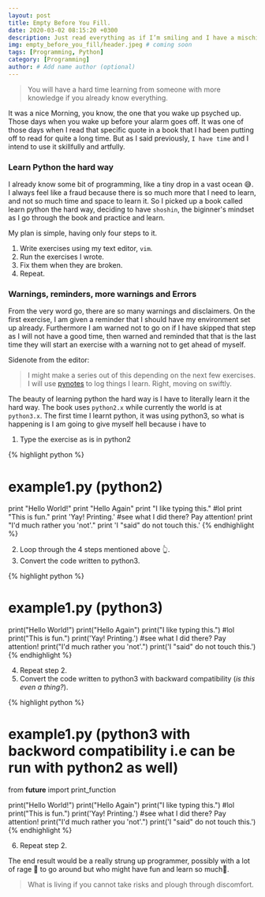 ```yaml
---
layout: post
title: Empty Before You Fill.
date: 2020-03-02 08:15:20 +0300
description: Just read everything as if I’m smiling and I have a mischievous little twinkle in my eye.
img: empty_before_you_fill/header.jpeg # coming soon
tags: [Programming, Python]
category: [Programming]
author: # Add name author (optional)
---
```

> You will have a hard time learning from someone with more knowledge if you already know everything.

It was a nice Morning, you know, the one that you wake up psyched up. Those days when you wake up before your alarm goes off. It was one of those days when I read that specific quote in a book that I had been putting off to read for quite a long time. But as I said previously,
`I have time` and I intend to use it skillfully and artfully.

### Learn Python the hard way
I already know some bit of programming, like a tiny drop in a vast ocean 😅. I always feel like a fraud because there is so much more that I need to learn, and not so much time and space to learn it. 
So I picked up a book called learn python the hard way, deciding to have `shoshin`, the biginner's mindset as I go through the book and practice and learn.

My plan is simple, having only four steps to it.

1. Write exercises using my text editor, `vim`.
2. Run the exercises I wrote.
3. Fix them when they are broken.
4. Repeat.

### Warnings, reminders, more warnings and Errors
From the very word go, there are so many warnings and disclaimers. On the first exercise, I am given a reminder that I should have my environment set up already. Furthermore I am warned not to go on if I have skipped that step as I will not have a good time, then warned and reminded that that is the last time they will start an exercise with a warning not to get ahead of myself.

Sidenote from the editor:
> I might make a series out of this depending on the next few exercises. I will use [pynotes](https://github.com/newtonkiragu/pynotes) to log things I learn. Right, moving on swiftly.

The beauty of learning python the hard way is I have to literally learn it the hard way. The book uses `python2.x` while currently the world is at `python3.x`. The first time I learnt python, it was using python3, so what is happening is I am going to give myself hell because i have to 
1. Type the exercise as is in python2

{% highlight python %}
# example1.py (python2)
print "Hello World!"
print "Hello Again"
print "I like typing this." #lol
print "This is fun."
print 'Yay! Printing.' #see what I did there? Pay attention!
print "I'd much rather you 'not'."
print 'I "said" do not touch this.'
{% endhighlight %}

2. Loop through the 4 steps mentioned above 👆.
3. Convert the code written to python3.

{% highlight python %}
# example1.py (python3)
print("Hello World!")
print("Hello Again")
print("I like typing this.") #lol
print("This is fun.")
print('Yay! Printing.') #see what I did there? Pay attention!
print("I'd much rather you 'not'.")
print('I "said" do not touch this.')
{% endhighlight %}

4. Repeat step 2.
5. Convert the code written to python3 with backward compatibility (_is this even a thing?_).

{% highlight python %}
# example1.py (python3 with backword compatibility i.e can be run with python2 as well)
from __future__ import print_function

print("Hello World!")
print("Hello Again")
print("I like typing this.") #lol
print("This is fun.")
print('Yay! Printing.') #see what I did there? Pay attention!
print("I'd much rather you 'not'.")
print('I "said" do not touch this.')
{% endhighlight %}

6. Repeat step 2.

The end result would be a really strung up programmer, possibly with a lot of rage 😤 to go around but who might have fun and learn so much🤪.
> What is living if you cannot take risks and plough through discomfort.

